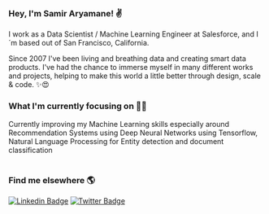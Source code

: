 ### Hey, I'm Samir Aryamane! ✌

I work as a Data Scientist / Machine Learning Engineer at Salesforce, and I´m based out of San Francisco, California.

Since 2007 I've been living and breathing data and creating smart data products. I've had the chance to immerse myself in many different works and projects, helping to make this world a little better through design, scale & code. ✨😍

### What I'm currently focusing on 👨‍💻

Currently improving my Machine Learning skills especially around Recommendation Systems using Deep Neural Networks using Tensorflow, Natural Language Processing for Entity detection and document classification <br />
<br>

### Find me elsewhere 🌎

[![Linkedin Badge](https://img.shields.io/badge/-LinkedIn-blue?style=flat-square&logo=Linkedin&logoColor=white&link=https://www.linkedin.com/in/samiraryamane/)](https://www.linkedin.com/in/samiraryamane/)  [![Twitter Badge](https://img.shields.io/badge/-Twitter-1ca0f1?style=flat-square&labelColor=1ca0f1&logo=twitter&logoColor=white&link=https://twitter.com/samirarya)](https://twitter.com/samirarya)
